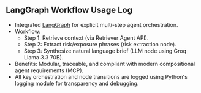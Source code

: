## LangGraph Workflow Usage Log

- Integrated [LangGraph](https://github.com/langchain-ai/langgraph) for explicit multi-step agent orchestration.
- Workflow:
    - Step 1: Retrieve context (via Retriever Agent API).
    - Step 2: Extract risk/exposure phrases (risk extraction node).
    - Step 3: Synthesize natural language brief (LLM node using Groq Llama 3.3 70B).
- Benefits: Modular, traceable, and compliant with modern compositional agent requirements (MCP).
- All key orchestration and node transitions are logged using Python's logging module for transparency and debugging.
